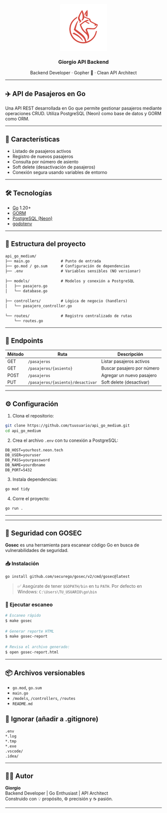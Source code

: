 <p align="center">
  <img src="assets/logo.png" width="150" alt="Logo Giorgio">
</p>

<h3 align="center">Giorgio API Backend</h3>
<p align="center">
  Backend Developer · Gopher 🐹 · Clean API Architect
</p>

---

## ✈️ API de Pasajeros en Go

Una API REST desarrollada en Go que permite gestionar pasajeros mediante operaciones CRUD. Utiliza PostgreSQL (Neon) como base de datos y GORM como ORM.

---

## 🚀 Características

- Listado de pasajeros activos
- Registro de nuevos pasajeros
- Consulta por número de asiento
- Soft delete (desactivación de pasajeros)
- Conexión segura usando variables de entorno

---

## 🛠 Tecnologías

- [Go](https://golang.org/) 1.20+
- [GORM](https://gorm.io/)
- [PostgreSQL (Neon)](https://neon.tech/)
- [godotenv](https://github.com/joho/godotenv)

---

## 📁 Estructura del proyecto

```
api_go_medium/
├── main.go              # Punto de entrada
├── go.mod / go.sum      # Configuración de dependencias
├── .env                 # Variables sensibles (NO versionar)

├── models/              # Modelos y conexión a PostgreSQL
│   ├── pasajero.go
│   └── database.go

├── controllers/         # Lógica de negocio (handlers)
│   └── pasajero_controller.go

└── routes/              # Registro centralizado de rutas
    └── routes.go
```

---

## 🧪 Endpoints

| Método | Ruta                              | Descripción                |
| ------ | --------------------------------- | -------------------------- |
| GET    | `/pasajeros`                      | Listar pasajeros activos   |
| GET    | `/pasajeros/{asiento}`            | Buscar pasajero por número |
| POST   | `/pasajeros`                      | Agregar un nuevo pasajero  |
| PUT    | `/pasajeros/{asiento}/desactivar` | Soft delete (desactivar)   |

---

## ⚙️ Configuración

1. Clona el repositorio:

```bash
git clone https://github.com/tuusuario/api_go_medium.git
cd api_go_medium
```

2. Crea el archivo `.env` con tu conexión a PostgreSQL:

```env
DB_HOST=yourhost.neon.tech
DB_USER=youruser
DB_PASS=yourpassword
DB_NAME=yourdbname
DB_PORT=5432
```

3. Instala dependencias:

```bash
go mod tidy
```

4. Corre el proyecto:

```bash
go run .
```

---

---

## 🔐 Seguridad con GOSEC

**Gosec** es una herramienta para escanear código Go en busca de vulnerabilidades de seguridad.

### 📥 Instalación

```bash
go install github.com/securego/gosec/v2/cmd/gosec@latest
```

> ✅ Asegúrate de tener `$GOPATH/bin` en tu `PATH`. Por defecto en Windows: `C:\Users\TU_USUARIO\go\bin`

### 🚦 Ejecutar escaneo

```bash
# Escaneo rápido
$ make gosec

# Generar reporte HTML
$ make gosec-report

# Revisa el archivo generado:
$ open gosec-report.html
```

---

## 📦 Archivos versionables

- `go.mod`, `go.sum`
- `main.go`
- `/models`, `/controllers`, `/routes`
- `README.md`

## 🚫 Ignorar (añadir a .gitignore)

```
.env
*.log
*.tmp
*.exe
.vscode/
.idea/
```

---

## 👨‍💻 Autor

**Giorgio**  
Backend Developer | Go Enthusiast | API Architect  
Construido con 💡 propósito, ⚙️ precisión y ☕ pasión.

---
